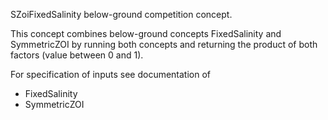 

SZoiFixedSalinity below-ground competition concept. 

This concept combines below-ground concepts FixedSalinity and SymmetricZOI by running both concepts and returning the product of both factors (value between 0 and 1). 

For specification of inputs see documentation of  
- FixedSalinity
- SymmetricZOI